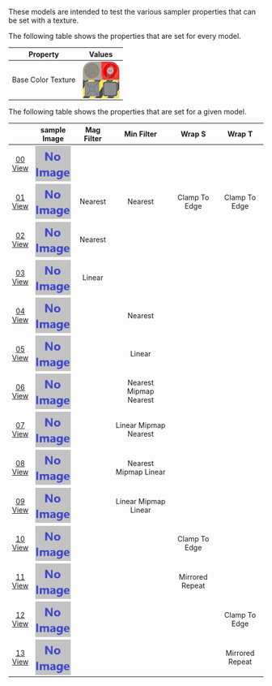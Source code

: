 These models are intended to test the various sampler properties that can be set with a texture.  

The following table shows the properties that are set for every model.  

| Property | **Values** |
| :---: | :---: |
| Base Color Texture | [<img src="Thumbnails/BaseColor_Plane.png" align="middle">](Textures/BaseColor_Plane.png) |

 
The following table shows the properties that are set for a given model.  

|   | sample Image | Mag Filter | Min Filter | Wrap S | Wrap T |
| :---: | :---: | :---: | :---: | :---: | :---: |
| [00](Texture_Sampler_00.gltf)<br>[View](https://bghgary.github.io/glTF-Asset-Generator/Preview/BabylonJS/?fileName=Texture_Sampler_00.gltf) | [<img src="Thumbnails/Texture_Sampler_00.png" align="middle">](SampleImages/Texture_Sampler_00.png) |   |   |   |   |
| [01](Texture_Sampler_01.gltf)<br>[View](https://bghgary.github.io/glTF-Asset-Generator/Preview/BabylonJS/?fileName=Texture_Sampler_01.gltf) | [<img src="Thumbnails/Texture_Sampler_01.png" align="middle">](SampleImages/Texture_Sampler_01.png) | Nearest | Nearest | Clamp To Edge | Clamp To Edge |
| [02](Texture_Sampler_02.gltf)<br>[View](https://bghgary.github.io/glTF-Asset-Generator/Preview/BabylonJS/?fileName=Texture_Sampler_02.gltf) | [<img src="Thumbnails/Texture_Sampler_02.png" align="middle">](SampleImages/Texture_Sampler_02.png) | Nearest |   |   |   |
| [03](Texture_Sampler_03.gltf)<br>[View](https://bghgary.github.io/glTF-Asset-Generator/Preview/BabylonJS/?fileName=Texture_Sampler_03.gltf) | [<img src="Thumbnails/Texture_Sampler_03.png" align="middle">](SampleImages/Texture_Sampler_03.png) | Linear |   |   |   |
| [04](Texture_Sampler_04.gltf)<br>[View](https://bghgary.github.io/glTF-Asset-Generator/Preview/BabylonJS/?fileName=Texture_Sampler_04.gltf) | [<img src="Thumbnails/Texture_Sampler_04.png" align="middle">](SampleImages/Texture_Sampler_04.png) |   | Nearest |   |   |
| [05](Texture_Sampler_05.gltf)<br>[View](https://bghgary.github.io/glTF-Asset-Generator/Preview/BabylonJS/?fileName=Texture_Sampler_05.gltf) | [<img src="Thumbnails/Texture_Sampler_05.png" align="middle">](SampleImages/Texture_Sampler_05.png) |   | Linear |   |   |
| [06](Texture_Sampler_06.gltf)<br>[View](https://bghgary.github.io/glTF-Asset-Generator/Preview/BabylonJS/?fileName=Texture_Sampler_06.gltf) | [<img src="Thumbnails/Texture_Sampler_06.png" align="middle">](SampleImages/Texture_Sampler_06.png) |   | Nearest Mipmap Nearest |   |   |
| [07](Texture_Sampler_07.gltf)<br>[View](https://bghgary.github.io/glTF-Asset-Generator/Preview/BabylonJS/?fileName=Texture_Sampler_07.gltf) | [<img src="Thumbnails/Texture_Sampler_07.png" align="middle">](SampleImages/Texture_Sampler_07.png) |   | Linear Mipmap Nearest |   |   |
| [08](Texture_Sampler_08.gltf)<br>[View](https://bghgary.github.io/glTF-Asset-Generator/Preview/BabylonJS/?fileName=Texture_Sampler_08.gltf) | [<img src="Thumbnails/Texture_Sampler_08.png" align="middle">](SampleImages/Texture_Sampler_08.png) |   | Nearest Mipmap Linear |   |   |
| [09](Texture_Sampler_09.gltf)<br>[View](https://bghgary.github.io/glTF-Asset-Generator/Preview/BabylonJS/?fileName=Texture_Sampler_09.gltf) | [<img src="Thumbnails/Texture_Sampler_09.png" align="middle">](SampleImages/Texture_Sampler_09.png) |   | Linear Mipmap Linear |   |   |
| [10](Texture_Sampler_10.gltf)<br>[View](https://bghgary.github.io/glTF-Asset-Generator/Preview/BabylonJS/?fileName=Texture_Sampler_10.gltf) | [<img src="Thumbnails/Texture_Sampler_10.png" align="middle">](SampleImages/Texture_Sampler_10.png) |   |   | Clamp To Edge |   |
| [11](Texture_Sampler_11.gltf)<br>[View](https://bghgary.github.io/glTF-Asset-Generator/Preview/BabylonJS/?fileName=Texture_Sampler_11.gltf) | [<img src="Thumbnails/Texture_Sampler_11.png" align="middle">](SampleImages/Texture_Sampler_11.png) |   |   | Mirrored Repeat |   |
| [12](Texture_Sampler_12.gltf)<br>[View](https://bghgary.github.io/glTF-Asset-Generator/Preview/BabylonJS/?fileName=Texture_Sampler_12.gltf) | [<img src="Thumbnails/Texture_Sampler_12.png" align="middle">](SampleImages/Texture_Sampler_12.png) |   |   |   | Clamp To Edge |
| [13](Texture_Sampler_13.gltf)<br>[View](https://bghgary.github.io/glTF-Asset-Generator/Preview/BabylonJS/?fileName=Texture_Sampler_13.gltf) | [<img src="Thumbnails/Texture_Sampler_13.png" align="middle">](SampleImages/Texture_Sampler_13.png) |   |   |   | Mirrored Repeat |
 
